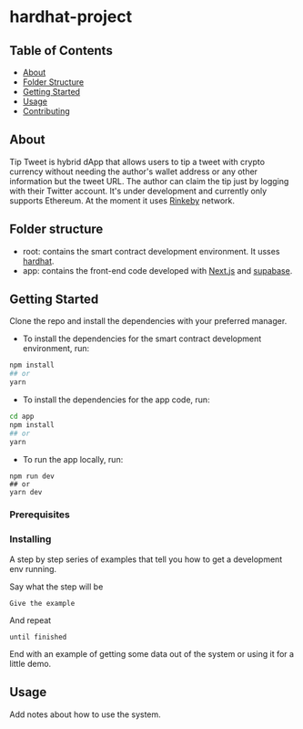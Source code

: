 # hardhat-project

## Table of Contents

- [About](#about)
- [Folder Structure](#folder_structure)
- [Getting Started](#getting_started)
- [Usage](#usage)
- [Contributing](../CONTRIBUTING.md)

## About <a name = "about"></a>

Tip Tweet is hybrid dApp that allows users to tip a tweet with crypto currency without needing the author's wallet address or any other information but the tweet URL. The author can claim the tip just by logging with their Twitter account. It's under development and currently only supports Ethereum. At the moment it uses [Rinkeby](https://rinkeby.etherscan.io/) network.

## Folder structure <a name = "folder_structure"></a>

- root: contains the smart contract development environment. It usses [hardhat](https://hardhat.org/).
- app: contains the front-end code developed with [Next.js](https://nextjs.org/) and [supabase](https://supabase.io/).
## Getting Started <a name = "getting_started"></a>

Clone the repo and install the dependencies with your preferred manager.

- To install the dependencies for the smart contract development environment, run:
```bash
npm install
## or
yarn
```

- To install the dependencies for the app code, run:
```bash
cd app
npm install
## or
yarn
```

- To run the app locally, run:
```bas
npm run dev
## or
yarn dev
```

### Prerequisites



### Installing

A step by step series of examples that tell you how to get a development env running.

Say what the step will be

```
Give the example
```

And repeat

```
until finished
```

End with an example of getting some data out of the system or using it for a little demo.

## Usage <a name = "usage"></a>

Add notes about how to use the system.
